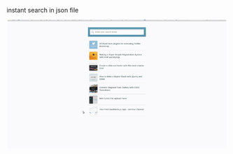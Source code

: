 instant search in json file 
<br />
<p align="center">
  <img src="instant-search.gif" width="500"/>

</p>
